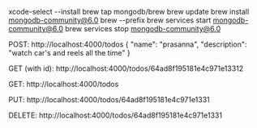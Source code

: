 xcode-select --install
brew tap mongodb/brew 
brew update
brew install mongodb-community@6.0
brew --prefix
brew services start mongodb-community@6.0
brew services stop mongodb-community@6.0

POST: http://localhost:4000/todos
{
"name": "prasanna",
"description": "watch car's and reels all the time"
}

GET (with id): http://localhost:4000/todos/64ad8f195181e4c971e13312

GET: http://localhost:4000/todos

PUT: http://localhost:4000/todos/64ad8f195181e4c971e1331

DELETE: http://localhost:4000/todos/64ad8f195181e4c971e1331
